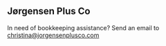 <!doctype html>

<html lang="en">
<head>
  <meta charset="utf-8">

  <title>Jørgensen Plus Co</title>
</head>

<body>
  <h2>Jørgensen Plus Co</h2>

  <p>In need of bookkeeping assistance? Send an email to <a href="mailto:christina@jorgensenplusco.com">christina@jorgensenplusco.com</a>


</body>
</html>

